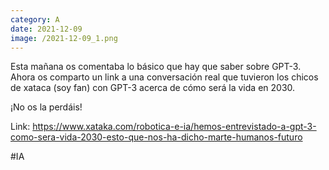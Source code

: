 ```yaml
--- 
category: A 
date: 2021-12-09 
image: /2021-12-09_1.png 
--- 
```


Esta mañana os comentaba lo básico que hay que saber sobre GPT-3. Ahora os comparto un link a una conversación real que tuvieron los chicos de xataca (soy fan) con GPT-3 acerca de cómo será la vida en 2030.

¡No os la perdáis!

Link: https://www.xataka.com/robotica-e-ia/hemos-entrevistado-a-gpt-3-como-sera-vida-2030-esto-que-nos-ha-dicho-marte-humanos-futuro

#IA